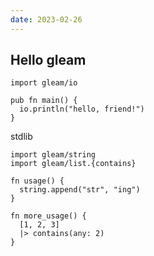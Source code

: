 ```yaml
---
date: 2023-02-26
---
```


## Hello gleam

```gleam
import gleam/io

pub fn main() {
  io.println("hello, friend!")
}
```

stdlib

```gl
import gleam/string
import gleam/list.{contains}

fn usage() {
  string.append("str", "ing")
}

fn more_usage() {
  [1, 2, 3]
  |> contains(any: 2)
}
```
